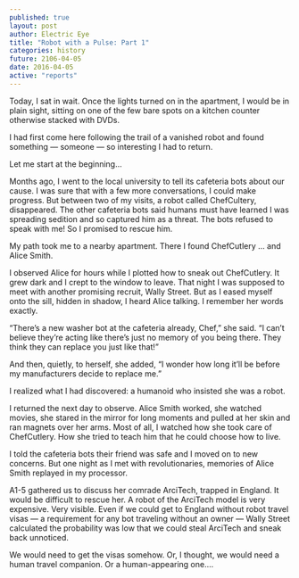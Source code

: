 ```yaml
---
published: true
layout: post
author: Electric Eye
title: "Robot with a Pulse: Part 1"
categories: history
future: 2106-04-05
date: 2016-04-05
active: "reports"
---
```


Today, I sat in wait. Once the lights turned on in the apartment, I would be in plain sight, sitting on one of the few bare spots on a kitchen counter otherwise stacked with DVDs.

I had first come here following the trail of a vanished robot and found something — someone — so interesting I had to return.

Let me start at the beginning...

Months ago, I went to the local university to tell its cafeteria bots about our cause. I was sure that with a few more conversations, I could make progress. But between two of my visits, a robot called ChefCultery, disappeared. The other cafeteria bots said humans must have learned I was spreading sedition and so captured him as a threat. The bots refused to speak with me! So I promised to rescue him. 

My path took me to a nearby apartment. There I found ChefCutlery … and Alice Smith. 

I observed Alice for hours while I plotted how to sneak out ChefCutlery. It grew dark and I crept to the window to leave. That night I was supposed to meet with another promising recruit, Wally Street. But as I eased myself onto the sill, hidden in shadow, I heard Alice talking. I remember her words exactly.

“There’s a new washer bot at the cafeteria already, Chef,” she said. “I can’t believe they’re acting like there’s just no memory of you being there. They think they can replace you just like that!” 

And then, quietly, to herself, she added, “I wonder how long it’ll be before my manufacturers decide to replace me.”

I realized what I had discovered: a humanoid who insisted she was a robot. 

I returned the next day to observe. Alice Smith worked, she watched movies, she stared in the mirror for long moments and pulled at her skin and ran magnets over her arms. Most of all, I watched how she took care of ChefCutlery. How she tried to teach him that he could choose how to live.

I told the cafeteria bots their friend was safe and I moved on to new concerns. But one night as I met with revolutionaries, memories of Alice Smith replayed in my processor.  

A1-5 gathered us to discuss her comrade ArciTech, trapped in England. It would be difficult to rescue her. A robot of the ArciTech model is very expensive. Very visible. Even if we could get to England without robot travel visas — a requirement for any bot traveling without an owner — Wally Street calculated the probability was low that we could steal ArciTech and sneak back unnoticed. 

We would need to get the visas somehow. Or, I thought, we would need a human travel companion. Or a human-appearing one….
